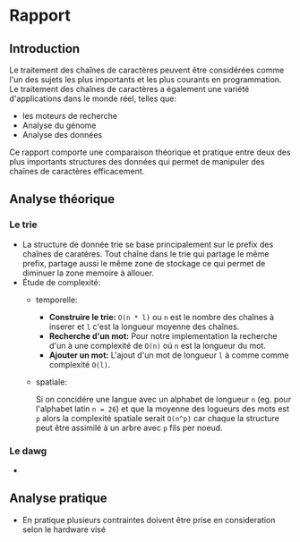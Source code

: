 # Rapport


## Introduction

Le traitement des chaînes de caractères peuvent  être considérées comme l'un des sujets les plus importants et les plus courants en programmation. Le traitement des chaînes de caractères a également une variété d'applications dans le monde réel, telles que:

- les moteurs de recherche
- Analyse du génome
- Analyse des données

Ce rapport comporte une comparaison théorique et pratique entre deux des plus importants structures des données qui permet de manipuler des chaînes de caractères efficacement.

## Analyse théorique
### Le trie
- La structure de donnée trie se base principalement sur le prefix des chaînes de caratéres. Tout chaîne dans le trie qui partage le même prefix, partage aussi le même zone de stockage ce qui permet de diminuer la zone memoire à allouer.
- Étude de complexité:
    -   temporelle:
        -   **Construire le trie:** `O(n * l)` ou `n` est le nombre des chaînes à inserer et `l` c'est la longueur moyenne des chaînes.
        -   **Recherche d'un mot:** Pour notre implementation la recherche d'un à une complexité de `O(n)` oú `n` est la longueur du mot.
        -   **Ajouter un mot:** L'ajout d'un mot de longueur `l` à comme comme complexité `O(l)`.
    -   spatiale:
        
        Si on concidére une langue avec un alphabet de longueur `n` (eg. pour l'alphabet latin `n = 26`) et que la moyenne des logueurs des mots est `p` alors la complexité spatiale serait `O(n^p)` car chaque la structure peut être assimilé à un arbre avec `p` fils per noeud.
### Le dawg
- 
## Analyse pratique

- En pratique plusieurs contraintes doivent être prise en consideration selon le hardware visé